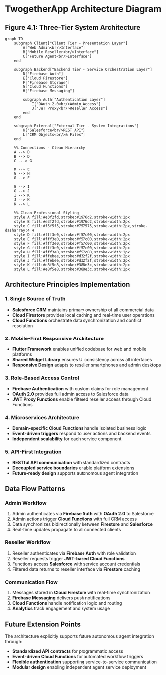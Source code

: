 # TwogetherApp Architecture Diagram

## Figure 4.1: Three-Tier System Architecture

```mermaid
graph TD
    subgraph Client["Client Tier - Presentation Layer"]
        A["Web Admin<br/>Interface"] 
        B["Mobile Reseller<br/>Interface"]
        C["Future Agent<br/>Interface"]
    end
    
    subgraph Backend["Backend Tier - Service Orchestration Layer"]
        D["Firebase Auth"]
        E["Cloud Firestore"]
        F["Firebase Storage"] 
        G["Cloud Functions"]
        H["Firebase Messaging"]
        
        subgraph Auth["Authentication Layer"]
            I["OAuth 2.0<br/>Admin Access"]
            J["JWT Proxy<br/>Reseller Access"]
        end
    end
    
    subgraph External["External Tier - System Integrations"]
        K["Salesforce<br/>REST API"]
        L["CRM Objects<br/>& Files"]
    end
    
    %% Connections - Clean Hierarchy
    A --> D
    B --> D
    C -.-> G
    
    D --> E
    G --> H
    G --> F
    
    G --> I
    G --> J
    I --> K
    J --> K
    K --> L
    
    %% Clean Professional Styling
    style A fill:#e3f2fd,stroke:#1976d2,stroke-width:2px
    style B fill:#e3f2fd,stroke:#1976d2,stroke-width:2px
    style C fill:#f5f5f5,stroke:#757575,stroke-width:2px,stroke-dasharray:4 4
    style D fill:#fff3e0,stroke:#f57c00,stroke-width:2px
    style E fill:#fff3e0,stroke:#f57c00,stroke-width:2px
    style F fill:#fff3e0,stroke:#f57c00,stroke-width:2px
    style G fill:#fff3e0,stroke:#f57c00,stroke-width:2px
    style H fill:#fff3e0,stroke:#f57c00,stroke-width:2px
    style I fill:#ffebee,stroke:#d32f2f,stroke-width:2px
    style J fill:#ffebee,stroke:#d32f2f,stroke-width:2px
    style K fill:#e8f5e8,stroke:#388e3c,stroke-width:2px
    style L fill:#e8f5e8,stroke:#388e3c,stroke-width:2px
```

## Architecture Principles Implementation

### 1. Single Source of Truth
- **Salesforce CRM** maintains primary ownership of all commercial data
- **Cloud Firestore** provides local caching and real-time user operations
- **Cloud Functions** orchestrate data synchronization and conflict resolution

### 2. Mobile-First Responsive Architecture
- **Flutter Framework** enables unified codebase for web and mobile platforms
- **Shared Widget Library** ensures UI consistency across all interfaces
- **Responsive Design** adapts to reseller smartphones and admin desktops

### 3. Role-Based Access Control
- **Firebase Authentication** with custom claims for role management
- **OAuth 2.0** provides full admin access to Salesforce data
- **JWT Proxy Functions** enable filtered reseller access through Cloud Functions

### 4. Microservices Architecture
- **Domain-specific Cloud Functions** handle isolated business logic
- **Event-driven triggers** respond to user actions and backend events
- **Independent scalability** for each service component

### 5. API-First Integration
- **RESTful API communication** with standardized contracts
- **Decoupled service boundaries** enable platform extensions
- **Future-ready design** supports autonomous agent integration

## Data Flow Patterns

### Admin Workflow
1. Admin authenticates via **Firebase Auth** with **OAuth 2.0** to Salesforce
2. Admin actions trigger **Cloud Functions** with full CRM access
3. Data synchronizes bidirectionally between **Firestore** and **Salesforce**
4. Real-time updates propagate to all connected clients

### Reseller Workflow
1. Reseller authenticates via **Firebase Auth** with role validation
2. Reseller requests trigger **JWT-based Cloud Functions**
3. Functions access **Salesforce** with service account credentials
4. Filtered data returns to reseller interface via **Firestore** caching

### Communication Flow
1. Messages stored in **Cloud Firestore** with real-time synchronization
2. **Firebase Messaging** delivers push notifications
3. **Cloud Functions** handle notification logic and routing
4. **Analytics** track engagement and system usage

## Future Extension Points

The architecture explicitly supports future autonomous agent integration through:
- **Standardized API contracts** for programmatic access
- **Event-driven Cloud Functions** for automated workflow triggers
- **Flexible authentication** supporting service-to-service communication
- **Modular design** enabling independent agent service deployment 